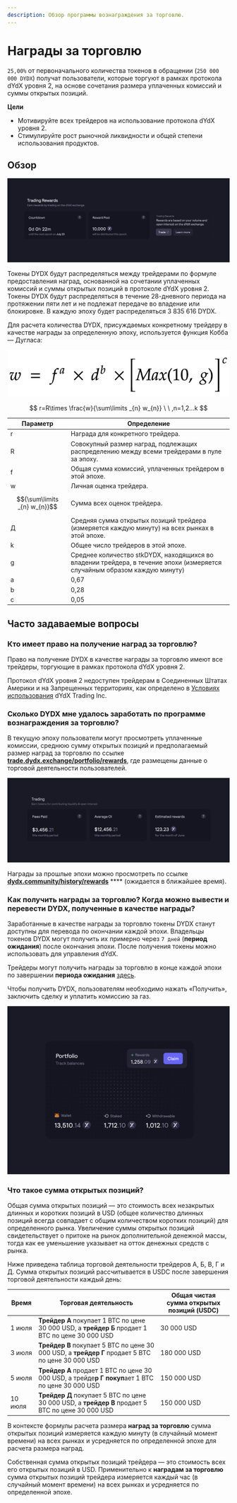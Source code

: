 ```yaml
---
description: Обзор программы вознаграждения за торговлю.
---
```


# Награды за торговлю

`25,00%` от первоначального количества токенов в обращении (`250 000 000 DYDX`) получат пользователи, которые торгуют в рамках протокола dYdX уровня 2, на основе сочетания размера уплаченных комиссий и суммы открытых позиций.

**Цели**

* Мотивируйте всех трейдеров на использование протокола dYdX уровня 2.
* Стимулируйте рост рыночной ликвидности и общей степени использования продуктов.

## **Обзор**

![Earn rewards by trading on the dYdX Layer 2 Protocol](<../.gitbook/assets/image (14) (1).png>)

Токены DYDX будут распределяться между трейдерами по формуле предоставления наград, основанной на сочетании уплаченных комиссий и суммы открытых позиций в протоколе dYdX уровня 2. Токены DYDX будут распределяться в течение 28-дневного периода на протяжении пяти лет и не подлежат передаче во владение или блокировке. В каждую эпоху будет распределяться 3 835 616 DYDX.

Для расчета количества DYDX, присуждаемых конкретному трейдеру в качестве награды за определенную эпоху, используется функция Кобба — Дугласа:

![](../.gitbook/assets/math-20211221.png)

$$
r=R\times \frac{w}{\sum\limits _{n} w_{n}} \ \ ,n=1,2...k
$$

| Параметр                     | Определение                                                                                                                |
| ---------------------------- | -------------------------------------------------------------------------------------------------------------------------- |
| r                            | Награда для конкретного трейдера.                                                                                          |
| R                            | Совокупный размер наград, подлежащих распределению между всеми трейдерами в пуле за эпоху.                                 |
| f                            | Общая сумма комиссий, уплаченных трейдером в этой эпохе.                                                                   |
| w                            | Личная оценка трейдера.                                                                                                    |
| $${\sum\limits _{n} w_{n}}$$ | Сумма всех оценок трейдера.                                                                                                |
| Д                            | Средняя сумма открытых позиций трейдера (измеряется каждую минуту) на всех рынках в этой эпохе.                            |
| k                            | Общее число трейдеров в этой эпохе.                                                                                        |
| g                            | Среднее количество stkDYDX, находящихся во владении трейдера, в течение эпохи (измеряется случайным образом каждую минуту) |
| a                            | 0,67                                                                                                                       |
| b                            | 0,28                                                                                                                       |
| c                            | 0,05                                                                                                                       |

## Часто задаваемые вопросы

### Кто имеет право на получение наград за торговлю?

Право на получение DYDX в качестве награды за торговлю имеют все трейдеры, торгующие в рамках протокола dYdX уровня 2.

Протокол dYdX уровня 2 недоступен трейдерам в Соединенных Штатах Америки и на Запрещенных территориях, как определено в [Условиях использования](https://dydx.exchange/terms) dYdX Trading Inc.

### Сколько DYDX мне удалось заработать по программе вознаграждения за торговлю?

В текущую эпоху пользователи могут просмотреть уплаченные комиссии, среднюю сумму открытых позиций и предполагаемый размер наград за торговлю по ссылке [**trade.dydx.exchange/portfolio/rewards**](https://trade.dydx.exchange/portfolio/rewards), где размещены данные о торговой деятельности пользователей.

![Rewards info for the current epoch](<../.gitbook/assets/image (18).png>)

Награды за прошлые эпохи можно просмотреть по ссылке [**dydx.community/history/rewards**](https://dydx.community/history/rewards) \*\*\*\* (ожидается в ближайшее время).

### Как получить награды за торговлю? Когда можно вывести и перевести DYDX, полученные в качестве награды?

Заработанные в качестве награды за торговлю токены DYDX станут доступны для перевода по окончании каждой эпохи. Владельцы токенов DYDX могут получить их примерно через `7 дней` (**период ожидания**) после окончания эпохи. После получения токены можно использовать для управления dYdX.

Трейдеры могут получить награды за торговлю в конце каждой эпохи по завершении **периода ожидания** [здесь](https://dydx.community/dashboard).

Чтобы получить DYDX, пользователям необходимо нажать «Получить», заключить сделку и уплатить комиссию за газ.

![Portfolio overview of rewards](<../.gitbook/assets/image (20).png>)

### Что такое сумма открытых позиций?

Общая сумма открытых позиций — это стоимость всех незакрытых длинных и коротких позиций в USD (общее количество длинных позиций всегда совпадает с общим количеством коротких позиций) для определенного рынка. Увеличение суммы открытых позиций свидетельствует о притоке на рынок дополнительной денежной массы, тогда как ее уменьшение указывает на отток денежных средств с рынка.

Ниже приведена таблица торговой деятельности трейдеров А, Б, В, Г и Д. Сумма открытых позиций рассчитывается в USDC после завершения торговой деятельности каждый день:

| Время   | Торговая деятельность                                                                             | Общая чистая сумма открытых позиций (USDC) |
| ------- | ------------------------------------------------------------------------------------------------- | ------------------------------------------ |
| 1 июля  | **Трейдер A** покупает 1 BTC по цене 30 000 USD, а **трейдер Б** продает 1 BTC по цене 30 000 USD | 30 000 USD                                 |
| 3 июля  | **Трейдер В** покупает 5 BTC по цене 30 000 USD, а **трейдер Г** продает 5 BTC по цене 30 000 USD | 180 000 USD                                |
| 5 июля  | **Трейдер А** продает 1 BTC по цене 30 000 USD, а трейде**р Г покуп**ает 1 BTC по цене 30 000 USD | 150 000 USD                                |
| 10 июля | **Трейдер Д** покупает 5 BTC по цене 30 000 USD, а **трейдер В** продает 5 BTC по цене 30 000 USD | 150 000 USD                                |

В контексте формулы расчета размера **наград за торговлю** сумма открытых позиций измеряется каждую минуту (в случайный момент времени) на всех рынках и усредняется по определенной эпохе для расчета размера наград.

Собственная сумма открытых позиций трейдера — это стоимость всех его открытых позиций в USD. Применительно к **наградам за торговлю** сумма открытых позиций трейдера измеряется каждый час (в случайный момент времени) на всех рынках и усредняется по определенной эпохе.
